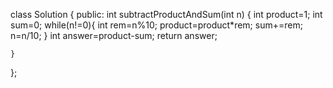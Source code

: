 <!-- # -Subtract-the-Product-and-Sum-of-Digits-of-an-Integer
Given an integer number n, return the difference between the product of its digits and the sum of its digits.     
Example 1:  
Input: n = 234 
Output: 15  
Explanation:  
Product of digits = 2 * 3 * 4 = 24  
Sum of digits = 2 + 3 + 4 = 9  
Result = 24 - 9 = 15
 -->
<!-- Code:  -->
 
 class Solution {
public:
    int subtractProductAndSum(int n) {
        int product=1;
        int sum=0;
        while(n!=0){
            int rem=n%10;
            product=product*rem;
            sum+=rem;
            n=n/10;
        }
        int answer=product-sum;
        return answer;
        
    }
};
 
